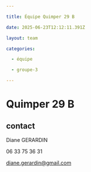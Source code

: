 ```yaml
---

title: Équipe Quimper 29 B

date: 2025-06-23T12:12:11.391Z

layout: team

categories:

  - équipe

  - groupe-3

---
```


# Quimper 29 B



## contact 

Diane GERARDIN

06 33 75 36 31

diane.gerardin@gmail.com

